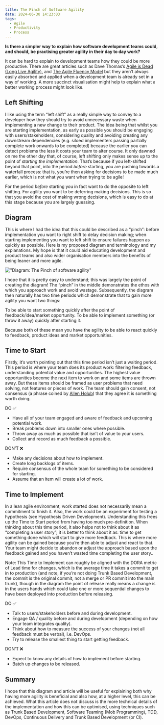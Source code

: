 ```yaml
---
title: The Pinch of Software Agility
date: 2024-06-30 14:23:03
tags:
  - Agile
  - Productivity
  - Process
---
```


**Is there a simpler way to explain how software development teams could, and should, be practising greater agility in their day to day work?**

It can be hard to explain to development teams how they could be more productive. There are great articles such as Dave Thomas’s [Agile is Dead (Long Live Agility)](https://pragdave.me/thoughts/active/2014-03-04-time-to-kill-agile.html), and [The Agile Fluency Model](https://martinfowler.com/articles/agileFluency.html) but they aren’t always easily absorbed and applied when a development team is already set in a way of working. A more succinct visualisation might help to explain what a better working process might look like.

## Left Shifting

I like using the term “left shift” as a really simple way to convey to a developer how they should try to avoid unnecessary waste when implementing a new change to their product. The idea being that whilst you are starting implementation, as early as possible you should be engaging with users/stakeholders, considering quality and avoiding creating any downstream dependencies (e.g. siloed implementers passing partially complete work onwards to be completed) because the earlier you can detect problems the less it costs your team to alter course. It only dawned on me the other day that, of course, left shifting only makes sense up to the point of _starting the implementation_. That’s because if you left-shifted beyond that point, into the period _before_ starting, you are pushing towards a waterfall process: that is, you’re then asking for decisions to be made much earlier, which is not what you want when trying to be agile!

For the period _before_ starting you in fact want to do the opposite to left shifting. For agility you want to be deferring making decisions. This is so that you avoid the cost of making wrong decisions, which is easy to do at this stage because you are largely guessing.

## Diagram

This is where I had the idea that this could be described as a “pinch”: before implementation you want to right shift to delay decision making; when starting implementing you want to left shift to ensure failures happen as quickly as possible. Here is my proposed diagram and terminology and my explanations. My hope is that it could aid educating development and product teams and also wider organisation members into the benefits of being leaner and more agile.

!["Diagram: The Pinch of software agility"](the-pinch-of-software-agility.png)

I hope that it is pretty easy to understand; this was largely the point of creating the diagram! The “pinch” in the middle demonstrates the ethos with which you approach work and avoid wastage. Subsequently, the diagram then naturally has two time periods which demonstrate that to gain more agility you want two things:

To be able to start something quickly after the point of feedback/idea/market opportunity.
To be able to implement something (or throw it away) quickly after starting it.

Because both of these mean you have the agility to be able to react quickly to feedback, product ideas and market opportunities.

## Time to Start

Firstly, it’s worth pointing out that this time period isn’t just a waiting period. This period is where your team does its product work: filtering feedback, understanding potential value and opportunities. The highest value opportunities become the next item to work on and some items are thrown away. But these items should be framed as user problems that need solving, not features or pieces of work. The team should gain consent, not consensus (a phrase coined by [Allen Holub](https://holub.com/)) that they agree it is something worth doing.

DO ✅

- Have all of your team engaged and aware of feedback and upcoming potential work.
- Break problems down into smaller ones where possible.
- Throw away as much as possible that isn’t of value to your users.
- Collect and record as much feedback a possible.

DON’T ❌

- Make any decisions about how to implement.
- Create long backlogs of items.
- Require consensus of the whole team for something to be considered for starting.
- Assume that an item will create a lot of work.

## Time to Implement

In a lean agile environment, work started does not necessarily mean a commitment to finish it. Also, the work could be an experiment for testing a hypothesis (see Hypothesis Driven Development). Understanding this frees up the Time to Start period from having too much pre-definition. When thinking about this time period, it also helps not to think about it as “completing a user story”; it is better to think about it as: time to get something done which will start to give more feedback. This is where more agility can be gained because you’re then able to adjust and react to that. Your team might decide to abandon or adjust the approach based upon the feedback gained and you haven’t wasted time completing the user story..

Note: This Time to Implement can roughly be aligned with the DORA metric of Lead time for changes, which is the average time it takes a commit to get in to production (and note, if you’re not doing Trunk Based Development, the commit is the original commit, not a merge or PR commit into the main trunk), though in the diagram the point of release really means a change is in the users hands which could take one or more sequential changes to have been deployed into production before releasing.

DO ✅

- Talk to users/stakeholders before and during development.
- Engage QA / quality before and during development (depending on how your team integrates quality).
- Think about how to measure the success of your changes (not all feedback must be verbal), i.e. DevOps.
- Try to release the smallest thing to start getting feedback.

DON’T ❌

- Expect to know any details of how to implement before starting.
- Batch up changes to be released.

## Summary

I hope that this diagram and article will be useful for explaining both why having more agility is beneficial and also how, at a higher level, this can be achieved. What this article does not discuss is the more technical details of the implementation and how this can be optimised, using techniques such as Trunk Based Development, Software Teaming (Mob Programming), TDD, DevOps, Continuous Delivery and Trunk Based Development (or CI).
